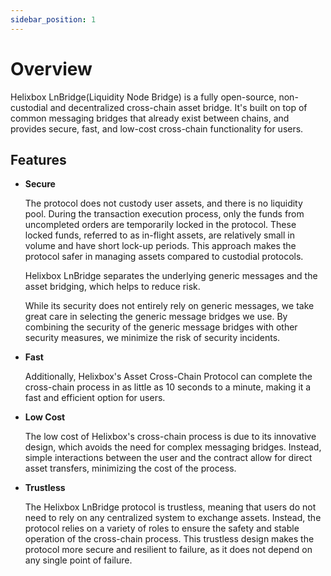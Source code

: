 ```yaml
---
sidebar_position: 1
---
```


# Overview

Helixbox LnBridge(Liquidity Node Bridge) is a fully open-source, non-custodial and decentralized cross-chain asset bridge. It's built on top of common messaging bridges that already exist between chains, and provides secure, fast, and low-cost cross-chain functionality for users.

## Features

- **Secure**

  The protocol does not custody user assets, and there is no liquidity pool. During the transaction execution process, only the funds from uncompleted orders are temporarily locked in the protocol. These locked funds, referred to as in-flight assets, are relatively small in volume and have short lock-up periods. This approach makes the protocol safer in managing assets compared to custodial protocols.
  
  Helixbox LnBridge separates the underlying generic messages and the asset bridging, which helps to reduce risk.
  
  While its security does not entirely rely on generic messages, we take great care in selecting the generic message bridges we use. By combining the security of the generic message bridges with other security measures, we minimize the risk of security incidents.   
  
- **Fast**

  Additionally, Helixbox's Asset Cross-Chain Protocol can complete the cross-chain process in as little as 10 seconds to a minute, making it a fast and efficient option for users.  
  
- **Low Cost**

  The low cost of Helixbox's cross-chain process is due to its innovative design, which avoids the need for complex messaging bridges. Instead, simple interactions between the user and the contract allow for direct asset transfers, minimizing the cost of the process.  
  
- **Trustless**

  The Helixbox LnBridge protocol is trustless, meaning that users do not need to rely on any centralized system to exchange assets. Instead, the protocol relies on a variety of roles to ensure the safety and stable operation of the cross-chain process. This trustless design makes the protocol more secure and resilient to failure, as it does not depend on any single point of failure.  


